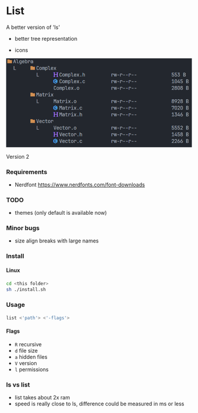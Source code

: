 # List


A better version of 'ls'

- better tree representation

- icons

![alt text](image.png)

Version 2

### Requirements

- Nerdfont https://www.nerdfonts.com/font-downloads

### TODO

- themes (only default is available now)

### Minor bugs

- size align breaks with large names

### Install

#### Linux

```sh
cd <this folder>
sh ./install.sh
```

### Usage
``` bash
list <'path'> <'-flags'>
```

#### Flags

- ```R``` recursive 
- ```d``` file size
- ```a``` hidden files
- ```V``` version
- ```l``` permissions

### ls vs list

- list takes about 2x ram
- speed is really close to ls, difference could be measured in ms or less
